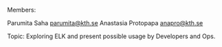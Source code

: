 Members:

Parumita Saha parumita@kth.se
Anastasia Protopapa anapro@kth.se

Topic: Exploring ELK and present possible usage by Developers and Ops.
